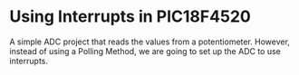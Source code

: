 # Using Interrupts in PIC18F4520

A simple ADC project that reads the values from a potentiometer. However, instead of using a Polling Method, we are going to set up the ADC to use interrupts.
